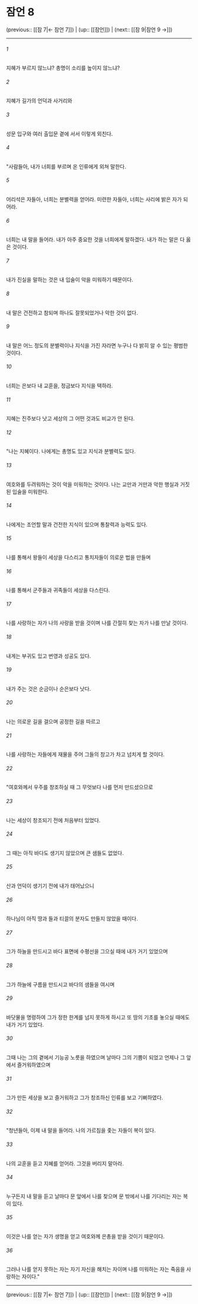 # 잠언 8

(previous:: [[잠 7|← 잠언 7]]) | (up:: [[잠언]]) | (next:: [[잠 9|잠언 9 →]])

***




###### 1 

지혜가 부르지 않느냐? 총명이 소리를 높이지 않느냐? 



###### 2 

지혜가 길가의 언덕과 사거리와 



###### 3 

성문 입구와 여러 출입문 곁에 서서 이렇게 외친다. 



###### 4 

"사람들아, 내가 너희를 부르며 온 인류에게 외쳐 말한다. 



###### 5 

어리석은 자들아, 너희는 분별력을 얻어라. 미련한 자들아, 너희는 사리에 밝은 자가 되어라. 



###### 6 

너희는 내 말을 들어라. 내가 아주 중요한 것을 너희에게 말하겠다. 내가 하는 말은 다 옳은 것이다. 



###### 7 

내가 진실을 말하는 것은 내 입술이 악을 미워하기 때문이다. 



###### 8 

내 말은 건전하고 참되며 하나도 잘못되었거나 악한 것이 없다. 



###### 9 

내 말은 어느 정도의 분별력이나 지식을 가진 자라면 누구나 다 밝히 알 수 있는 평범한 것이다. 



###### 10 

너희는 은보다 내 교훈을, 정금보다 지식을 택하라. 



###### 11 

지혜는 진주보다 낫고 세상의 그 어떤 것과도 비교가 안 된다. 



###### 12 

"나는 지혜이다. 나에게는 총명도 있고 지식과 분별력도 있다. 



###### 13 

여호와를 두려워하는 것이 악을 미워하는 것이다. 나는 교만과 거만과 악한 행실과 거짓된 입술을 미워한다. 



###### 14 

나에게는 조언할 말과 건전한 지식이 있으며 통찰력과 능력도 있다. 



###### 15 

나를 통해서 왕들이 세상을 다스리고 통치자들이 의로운 법을 만들며 



###### 16 

나를 통해서 군주들과 귀족들이 세상을 다스린다. 



###### 17 

나를 사랑하는 자가 나의 사랑을 받을 것이며 나를 간절히 찾는 자가 나를 만날 것이다. 



###### 18 

내게는 부귀도 있고 번영과 성공도 있다. 



###### 19 

내가 주는 것은 순금이나 순은보다 낫다. 



###### 20 

나는 의로운 길을 걸으며 공정한 길을 따르고 



###### 21 

나를 사랑하는 자들에게 재물을 주어 그들의 창고가 차고 넘치게 할 것이다. 



###### 22 

"여호와께서 우주를 창조하실 때 그 무엇보다 나를 먼저 만드셨으므로 



###### 23 

나는 세상이 창조되기 전에 처음부터 있었다. 



###### 24 

그 때는 아직 바다도 생기지 않았으며 큰 샘들도 없었다. 



###### 25 

산과 언덕이 생기기 전에 내가 태어났으니 



###### 26 

하나님이 아직 땅과 들과 티끌의 분자도 만들지 않았을 때이다. 



###### 27 

그가 하늘을 만드시고 바다 표면에 수평선을 그으실 때에 내가 거기 있었으며 



###### 28 

그가 하늘에 구름을 만드시고 바다의 샘들을 여시며 



###### 29 

바닷물을 명령하여 그가 정한 한계를 넘지 못하게 하시고 또 땅의 기초를 놓으실 때에도 내가 거기 있었다. 



###### 30 

그때 나는 그의 곁에서 기능공 노릇을 하였으며 날마다 그의 기쁨이 되었고 언제나 그 앞에서 즐거워하였으며 



###### 31 

그가 만든 세상을 보고 즐거워하고 그가 창조하신 인류를 보고 기뻐하였다. 



###### 32 

"청년들아, 이제 내 말을 들어라. 나의 가르침을 좇는 자들이 복이 있다. 



###### 33 

나의 교훈을 듣고 지혜를 얻어라. 그것을 버리지 말아라. 



###### 34 

누구든지 내 말을 듣고 날마다 문 앞에서 나를 찾으며 문 밖에서 나를 기다리는 자는 복이 있다. 



###### 35 

이것은 나를 얻는 자가 생명을 얻고 여호와께 은총을 받을 것이기 때문이다. 



###### 36 

그러나 나를 얻지 못하는 자는 자기 자신을 해치는 자이며 나를 미워하는 자는 죽음을 사랑하는 자이다."

***

(previous:: [[잠 7|← 잠언 7]]) | (up:: [[잠언]]) | (next:: [[잠 9|잠언 9 →]])
